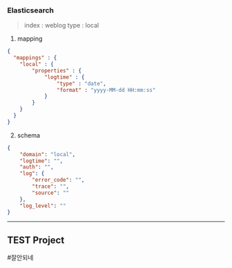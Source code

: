
### Elasticsearch 
> index : weblog
> type : local

1. mapping
```json
{
  "mappings" : {
    "local" : {
    	"properties" : {
    		"logtime" : {
    			"type" : "date",
    			"format" : "yyyy-MM-dd HH:mm:ss"
    		}
    	}
    }
  }
}
```
2. schema

```json
{
    "domain": "local",
    "logtime": "",
    "auth": "",
    "log": {
        "error_code": "",
        "trace": "",
        "source": ""
    },
    "log_level": ""
}
```
---
## TEST Project
#잘안되네
